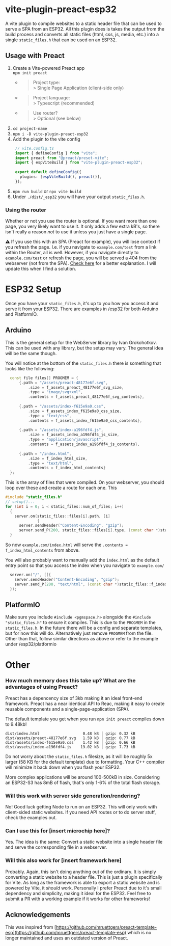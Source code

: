 # vite-plugin-preact-esp32
A vite plugin to compile websites to a static header file that can be used to serve a SPA from an ESP32. All this plugin does is takes the output from the build process and converts all static files (html, css, js, media, etc.) into a single `static_files.h` that can be used on an ESP32.




## Usage with Preact
1. Create a Vite-powered Preact app  
  `npm init preact`
   - >Project type:  
     >\> Single Page Application (client-side only)
   - >Project language:  
     > \> Typescript (recommended)
   - >Use router?  
     >\> Optional (see below)
2. `cd project-name`
3. `npm i -D vite-plugin-preact-esp32`
4. Add the plugin to the vite config
   ```ts
    // vite.config.ts
    import { defineConfig } from "vite";
    import preact from "@preact/preset-vite";
    import { espViteBuild } from "vite-plugin-preact-esp32";
    
    export default defineConfig({
      plugins: [espViteBuild(), preact()],
    });
    ```
5. `npm run build` or `npx vite build`
6. Under `./dist/_esp32` you will have your output `static_files.h`. 

### Using the router
Whether or not you use the router is optional. If you want more than one page, you very likely want to use it. It only adds a few extra kB's, so there isn't really a reason _not_ to use it unless you just have a single page.  

:warning: If you use this with an SPA (Preact for example), you will lose context if you refresh the page. I.e. if you navigate to `example.com/test` from a link within the Router, all is well. However, if you navigate directly to `example.com/test` or refresh the page, you will be served a 404 from the webserver (not from the SPA). [Check here](https://stackoverflow.com/a/43557288/10422604) for a better explanation. I will update this when I find a solution.


# ESP32 Setup
Once you have your `static_files.h`, it's up to you how you access it and serve it from your ESP32. There are examples in /esp32 for both Arduino and PlatformIO. 

## Arduino
This is the general setup for the WebServer library by Ivan Grokohotkov. This can be used with any library, but the setup may vary. The general idea will be the same though.

You will notice at the bottom of the `static_files.h` there is something that looks like the following:  
```c++
  const file files[] PROGMEM = {
      {.path = "/assets/preact-48177e6f.svg",
          .size = f_assets_preact_48177e6f_svg_size,
          .type = "image/svg+xml",
          .contents = f_assets_preact_48177e6f_svg_contents},
    
      {.path = "/assets/index-f615e9a0.css",
          .size = f_assets_index_f615e9a0_css_size,
          .type = "text/css",
          .contents = f_assets_index_f615e9a0_css_contents},
    
      {.path = "/assets/index-a196fdf4.js",
          .size = f_assets_index_a196fdf4_js_size,
          .type = "application/javascript",
          .contents = f_assets_index_a196fdf4_js_contents},
    
      {.path = "/index.html",
          .size = f_index_html_size,
          .type = "text/html",
          .contents = f_index_html_contents}
  };
```

This is the array of files that were compiled. On your webserver, you should loop over these and create a route for each one. This 
```c++
#include "static_files.h"
// setup()...
for (int i = 0; i < static_files::num_of_files; i++)
  {
    server.on(static_files::files[i].path, [i]
              {
      server.sendHeader("Content-Encoding", "gzip");
      server.send_P(200, static_files::files[i].type, (const char *)static_files::files[i].contents, static_files::files[i].size); });
  }
```
So now `example.com/index.html` will serve the `.contents = f_index_html_contents` from above.  

You will also probably want to manually add the `index.html` as the default entry point so that you access the index when you navigate to `example.com/`
```c++
  server.on("/", []{
    server.sendHeader("Content-Encoding", "gzip");
    server.send_P(200, "text/html", (const char *)static_files::f_index_html_contents, static_files::f_index_html_size);
  });
```

## PlatformIO

Make sure you include `#include <pgmspace.h>` alongside the `#include "static_files.h"` to ensure it compiles. This is due to the `PROGMEM` in the `static_files.h`. In the future there will be a config and separate templates, but for now this will do. Alternatively just remove `PROGMEM` from the file.  
Other than that, follow similar directions as above or refer to the example under /esp32/platformio

# Other

### How much memory does this take up? What are the advantages of using Preact?
Preact has a depencency size of 3kb making it an ideal front-end framework. Preact has a near identical API to Reac, making it easy to create reusable components and a single-page-application (SPA).  

The default template you get when you run `npm init preact` compiles down to 9.48kb!
```
dist/index.html                   0.48 kB │ gzip: 0.32 kB
dist/assets/preact-48177e6f.svg   1.59 kB │ gzip: 0.77 kB
dist/assets/index-f615e9a0.css    1.42 kB │ gzip: 0.66 kB
dist/assets/index-a196fdf4.js    19.02 kB │ gzip: 7.73 kB
```
Do not worry about the `static_files.h` filesize, as it will be roughly 5x larger (58 KB for the default template) due to formatting. Your C++ compiler will minimize it back down when you flash your ESP32.  

More complex applications will be around 100-500kB in size. Considering an ESP32-S3 has 8mB of flash, that's only 1-6% of the total flash storage.

### Will this work with server side generation/rendering?
No! Good luck getting Node to run on an ESP32. This will only work with client-sided static websites. If you need API routes or to do server stuff, check the examples out.

### Can I use this for [insert microchip here]?
Yes. The idea is the same: Convert a static website into a single header file and serve the corresponding file in a webserver. 

### Will this also work for [insert framework here]
Probably. Again, this isn't doing anything out of the ordinary. It is simply converting a static website to a header file. This is just a plugin specifically for Vite. As long as the framework is able to export a static website and is powered by Vite, it _should_ work. Personally I prefer Preact due to it's small dependency and simplicity, making it ideal for the ESP32. Feel free to submit a PR with a working example if it works for other frameworks!

## Acknowledgements
This was inspired from [https://github.com/mruettgers/preact-template-esp](https://github.com/mruettgers/preact-template-esp) which is no longer maintained and uses an outdated version of Preact.

